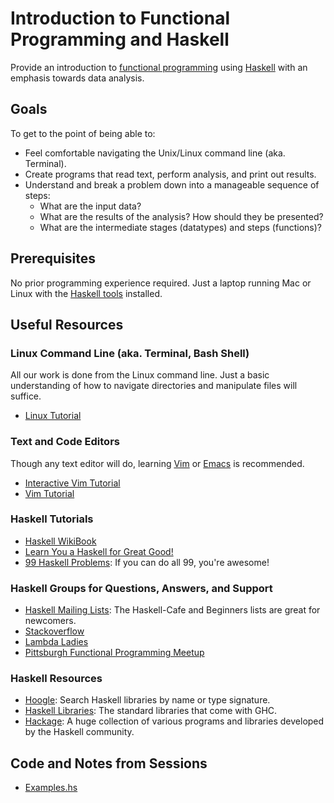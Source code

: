 # Introduction to Functional Programming and Haskell

Provide an introduction to
[functional programming](https://en.wikipedia.org/wiki/Functional_programming)
using [Haskell](http://haskell.org/) with an emphasis towards data analysis.

## Goals

To get to the point of being able to:

* Feel comfortable navigating the Unix/Linux command line (aka. Terminal).
* Create programs that read text, perform analysis, and print out results.
* Understand and break a problem down into a manageable sequence of steps:
  * What are the input data?
  * What are the results of the analysis?  How should they be presented?
  * What are the intermediate stages (datatypes) and steps (functions)?


## Prerequisites

No prior programming experience required.
Just a laptop running Mac or Linux with the [Haskell tools](http://www.haskell.org/downloads) installed.

## Useful Resources

### Linux Command Line (aka. Terminal, Bash Shell)

All our work is done from the Linux command line.  Just a basic understanding of 
how to navigate directories and manipulate files will suffice.

* [Linux Tutorial](http://ryanstutorials.net/linuxtutorial/)

### Text and Code Editors

Though any text editor will do, learning [Vim](http://www.vim.org/) or [Emacs](https://www.gnu.org/software/emacs/)
is recommended.

* [Interactive Vim Tutorial](http://www.openvim.com/)
* [Vim Tutorial](https://danielmiessler.com/study/vim/)

### Haskell Tutorials

* [Haskell WikiBook](https://en.wikibooks.org/wiki/Haskell)
* [Learn You a Haskell for Great Good!](http://learnyouahaskell.com/)
* [99 Haskell Problems](https://wiki.haskell.org/H-99:_Ninety-Nine_Haskell_Problems): If you can do all 99, you're awesome!

### Haskell Groups for Questions, Answers, and Support

* [Haskell Mailing Lists](https://www.haskell.org/haskellwiki/Mailing_lists): The Haskell-Cafe and Beginners lists are great for newcomers.
* [Stackoverflow](http://stackoverflow.com/questions/tagged?tagnames=haskell)
* [Lambda Ladies](http://www.lambdaladies.com/)
* [Pittsburgh Functional Programming Meetup](http://www.meetup.com/Pittsburgh-Functional-Programming-Meetup/)

### Haskell Resources

* [Hoogle](https://www.haskell.org/hoogle/): Search Haskell libraries by name or type signature.
* [Haskell Libraries](https://downloads.haskell.org/~ghc/latest/docs/html/libraries/index.html): The standard libraries that come with GHC.
* [Hackage](http://hackage.haskell.org/): A huge collection of various programs and libraries developed by the Haskell community.

## Code and Notes from Sessions

* [Examples.hs](https://github.com/tomahawkins/fp-intro/blob/master/Examples.hs)

